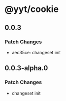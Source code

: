 # @yyt/cookie

## 0.0.3

### Patch Changes

- aec35ce: changeset init

## 0.0.3-alpha.0

### Patch Changes

- changeset init
